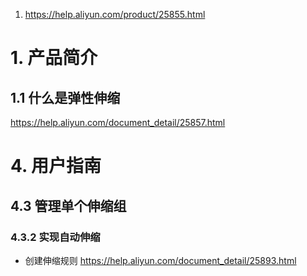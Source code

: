 1. https://help.aliyun.com/product/25855.html

# 1. 产品简介
## 1.1 什么是弹性伸缩
https://help.aliyun.com/document_detail/25857.html
# 4. 用户指南
## 4.3 管理单个伸缩组
### 4.3.2 实现自动伸缩
* 创建伸缩规则
https://help.aliyun.com/document_detail/25893.html